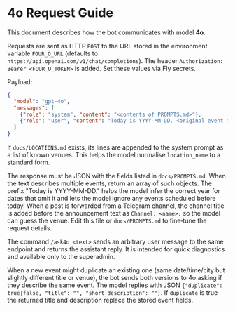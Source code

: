 # 4o Request Guide

This document describes how the bot communicates with model **4o**.

Requests are sent as HTTP `POST` to the URL stored in the environment variable
`FOUR_O_URL` (defaults to `https://api.openai.com/v1/chat/completions`). The
header `Authorization: Bearer <FOUR_O_TOKEN>` is added. Set these values via Fly
secrets.

Payload:
```json
{
  "model": "gpt-4o",
  "messages": [
    {"role": "system", "content": "<contents of PROMPTS.md>"},
    {"role": "user", "content": "Today is YYYY-MM-DD. <original event text>"}
  ]
}
```

If `docs/LOCATIONS.md` exists, its lines are appended to the system prompt as a
list of known venues. This helps the model normalise `location_name` to a
standard form.

The response must be JSON with the fields listed in `docs/PROMPTS.md`. When the
text describes multiple events, return an array of such objects.
The prefix "Today is YYYY-MM-DD." helps the model infer the correct year for
dates that omit it and lets the model ignore any events scheduled before today.
When a post is forwarded from a Telegram channel, the channel title is added
before the announcement text as `Channel: <name>.` so the model can guess the
venue.
Edit this file or `docs/PROMPTS.md` to fine‑tune the request details.

The command `/ask4o <text>` sends an arbitrary user message to the same
endpoint and returns the assistant reply. It is intended for quick diagnostics
and available only to the superadmin.

When a new event might duplicate an existing one (same date/time/city but
slightly different title or venue), the bot sends both versions to 4o asking if
they describe the same event. The model replies with JSON
`{"duplicate": true|false, "title": "", "short_description": ""}`. If
`duplicate` is true the returned title and description replace the stored event
fields.
